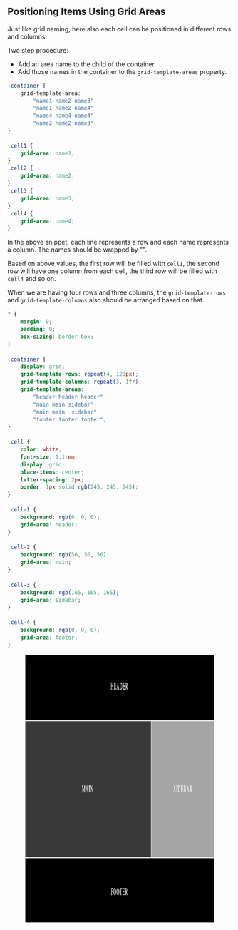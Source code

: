 ## Positioning Items Using Grid Areas

Just like grid naming, here also each cell can be positioned in different rows and columns.

Two step procedure:

- Add an area name to the child of the container.
- Add those names in the container to the `grid-template-areas` property.

```css
.container {
	grid-template-area:
		"name1 name2 name3"
		"name1 name2 name4"
		"name4 name4 name4"
		"name2 name2 name3";
}

.cell1 {
	grid-area: name1;
}
.cell2 {
	grid-area: name2;
}
.cell3 {
	grid-area: name3;
}
.cell4 {
	grid-area: name4;
}
```

In the above snippet, each line represents a row and each name represents a column. The names should be wrapped by "".

Based on above values, the first row will be filled with `cell1`, the second row will have one column from each cell, the third row will be filled with `cell4` and so on.

When we are having four rows and three columns, the `grid-template-rows` and `grid-template-columns` also should be arranged based on that.

```css
* {
	margin: 0;
	padding: 0;
	box-sizing: border-box;
}

.container {
	display: grid;
	grid-template-rows: repeat(4, 120px);
	grid-template-columns: repeat(3, 1fr);
	grid-template-areas:
		"header header header"
		"main main sidebar"
		"main main  sidebar"
		"footer footer footer";
}

.cell {
	color: white;
	font-size: 1.1rem;
	display: grid;
	place-items: center;
	letter-spacing: 2px;
	border: 1px solid rgb(245, 245, 245);
}

.cell-1 {
	background: rgb(0, 0, 0);
	grid-area: header;
}

.cell-2 {
	background: rgb(56, 56, 56);
	grid-area: main;
}

.cell-3 {
	background: rgb(165, 165, 165);
	grid-area: sidebar;
}

.cell-4 {
	background: rgb(0, 0, 0);
	grid-area: footer;
}
```

<figure>
<img src="../assets/grid-areas/area.png" height="600" width="862" alt="grid area">
</figure>
